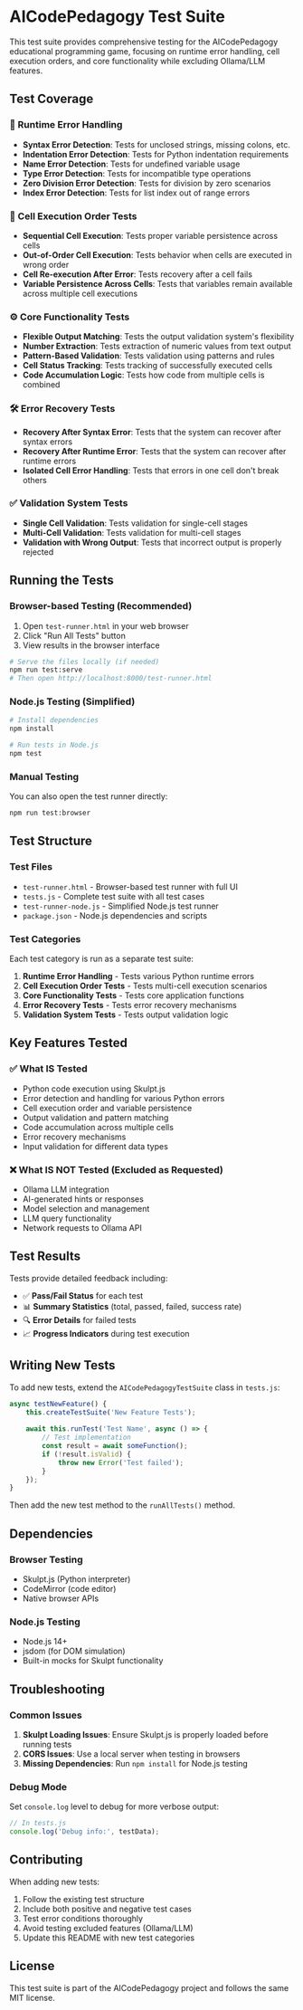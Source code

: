 # AICodePedagogy Test Suite

This test suite provides comprehensive testing for the AICodePedagogy educational programming game, focusing on runtime error handling, cell execution orders, and core functionality while excluding Ollama/LLM features.

## Test Coverage

### 🚨 Runtime Error Handling
- **Syntax Error Detection**: Tests for unclosed strings, missing colons, etc.
- **Indentation Error Detection**: Tests for Python indentation requirements
- **Name Error Detection**: Tests for undefined variable usage
- **Type Error Detection**: Tests for incompatible type operations
- **Zero Division Error Detection**: Tests for division by zero scenarios
- **Index Error Detection**: Tests for list index out of range errors

### 🔄 Cell Execution Order Tests
- **Sequential Cell Execution**: Tests proper variable persistence across cells
- **Out-of-Order Cell Execution**: Tests behavior when cells are executed in wrong order
- **Cell Re-execution After Error**: Tests recovery after a cell fails
- **Variable Persistence Across Cells**: Tests that variables remain available across multiple cell executions

### ⚙️ Core Functionality Tests
- **Flexible Output Matching**: Tests the output validation system's flexibility
- **Number Extraction**: Tests extraction of numeric values from text output
- **Pattern-Based Validation**: Tests validation using patterns and rules
- **Cell Status Tracking**: Tests tracking of successfully executed cells
- **Code Accumulation Logic**: Tests how code from multiple cells is combined

### 🛠️ Error Recovery Tests
- **Recovery After Syntax Error**: Tests that the system can recover after syntax errors
- **Recovery After Runtime Error**: Tests that the system can recover after runtime errors
- **Isolated Cell Error Handling**: Tests that errors in one cell don't break others

### ✅ Validation System Tests
- **Single Cell Validation**: Tests validation for single-cell stages
- **Multi-Cell Validation**: Tests validation for multi-cell stages
- **Validation with Wrong Output**: Tests that incorrect output is properly rejected

## Running the Tests

### Browser-based Testing (Recommended)

1. Open `test-runner.html` in your web browser
2. Click "Run All Tests" button
3. View results in the browser interface

```bash
# Serve the files locally (if needed)
npm run test:serve
# Then open http://localhost:8000/test-runner.html
```

### Node.js Testing (Simplified)

```bash
# Install dependencies
npm install

# Run tests in Node.js
npm test
```

### Manual Testing

You can also open the test runner directly:
```bash
npm run test:browser
```

## Test Structure

### Test Files

- `test-runner.html` - Browser-based test runner with full UI
- `tests.js` - Complete test suite with all test cases
- `test-runner-node.js` - Simplified Node.js test runner
- `package.json` - Node.js dependencies and scripts

### Test Categories

Each test category is run as a separate test suite:

1. **Runtime Error Handling** - Tests various Python runtime errors
2. **Cell Execution Order Tests** - Tests multi-cell execution scenarios
3. **Core Functionality Tests** - Tests core application functions
4. **Error Recovery Tests** - Tests error recovery mechanisms
5. **Validation System Tests** - Tests output validation logic

## Key Features Tested

### ✅ What IS Tested
- Python code execution using Skulpt.js
- Error detection and handling for various Python errors
- Cell execution order and variable persistence
- Output validation and pattern matching
- Code accumulation across multiple cells
- Error recovery mechanisms
- Input validation for different data types

### ❌ What IS NOT Tested (Excluded as Requested)
- Ollama LLM integration
- AI-generated hints or responses
- Model selection and management
- LLM query functionality
- Network requests to Ollama API

## Test Results

Tests provide detailed feedback including:
- ✅ **Pass/Fail Status** for each test
- 📊 **Summary Statistics** (total, passed, failed, success rate)
- 🔍 **Error Details** for failed tests
- 📈 **Progress Indicators** during test execution

## Writing New Tests

To add new tests, extend the `AICodePedagogyTestSuite` class in `tests.js`:

```javascript
async testNewFeature() {
    this.createTestSuite('New Feature Tests');
    
    await this.runTest('Test Name', async () => {
        // Test implementation
        const result = await someFunction();
        if (!result.isValid) {
            throw new Error('Test failed');
        }
    });
}
```

Then add the new test method to the `runAllTests()` method.

## Dependencies

### Browser Testing
- Skulpt.js (Python interpreter)
- CodeMirror (code editor)
- Native browser APIs

### Node.js Testing
- Node.js 14+
- jsdom (for DOM simulation)
- Built-in mocks for Skulpt functionality

## Troubleshooting

### Common Issues

1. **Skulpt Loading Issues**: Ensure Skulpt.js is properly loaded before running tests
2. **CORS Issues**: Use a local server when testing in browsers
3. **Missing Dependencies**: Run `npm install` for Node.js testing

### Debug Mode

Set `console.log` level to debug for more verbose output:
```javascript
// In tests.js
console.log('Debug info:', testData);
```

## Contributing

When adding new tests:
1. Follow the existing test structure
2. Include both positive and negative test cases
3. Test error conditions thoroughly
4. Avoid testing excluded features (Ollama/LLM)
5. Update this README with new test categories

## License

This test suite is part of the AICodePedagogy project and follows the same MIT license.
